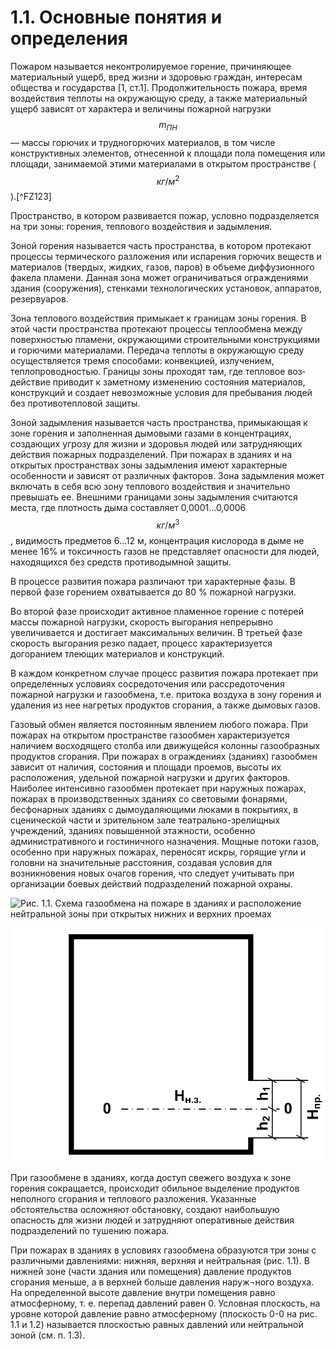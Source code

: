 # 1.1. Основные понятия и определения

Пожаром называется неконтролируемое горение, причиняющее материальный ущерб, вред жизни и здоровью граждан, интересам общества и государства \[1, ст.1\]. Продолжительность по­жара, время воздействия теплоты на окружающую среду, а также материальный ущерб зависят от характера и величины пожарной нагрузки $$m_{ПН}$$ — массы горючих и трудногорючих материалов, в том числе конструктивных элементов, отнесенной к площади пола помещения или площади, занимаемой этими материалами в открытом пространстве \($$кг/м^2$$\).\[^FZ123\]

Пространство, в котором развивается пожар, условно подразделяется на три зоны: горения, теплового воздействия и задымления.

Зоной горения называется часть пространства, в котором проте­кают процессы термического разложения или испарения горючих ве­ществ и материалов \(твердых, жидких, газов, паров\) в объеме диф­фузионного факела пламени. Данная зона может ограничиваться ограждениями здания \(сооружения\), стенками технологических установок, аппаратов, резервуаров.

Зона теплового воздействия примыкает к границам зоны горе­ния. В этой части пространства протекают процессы теплообмена между поверхностью пламени, окружающими строительными конструкциями и горючими материалами. Передача теплоты в окружающую среду осуществляется тремя способами: конвекцией, излучением, теплопроводностью. Границы зоны проходят там, где тепловое воз­действие приводит к заметному изменению состояния материалов, конструкций и создает невозможные условия для пребывания людей без противотепловой защиты.

Зоной задымления называется часть пространства, примыкаю­щая к зоне горения и заполненная дымовыми газами в концентра­циях, создающих угрозу для жизни и здоровья людей или затрудняющих действия пожарных подразделений. При пожарах в зданиях и на открытых пространствах зоны задымления имеют характер­ные особенности и зависят от различных факторов. Зона задымления может включать в себя всю зону теплового воздействия и значительно превышать ее. Внешними границами зоны задымления считаются места, где плотность дыма составляет 0,0001...0,0006 $$кг/м^3$$ , видимость предметов 6...12 м, концентрация кислорода в дыме не менее 16% и токсичность газов не представляет опасности для лю­дей, находящихся без средств противодымной защиты.

В процессе развития пожара различают три характерные фазы. В первой фазе горением охватывается до 80 % пожарной нагрузки.

Во второй фазе происходит активное пламенное горение с потерей массы пожарной нагрузки, скорость выгорания непрерывно увеличивается и достигает максимальных величин. В третьей фазе скорость выгорания резко падает, процесс характеризуется догоранием тлею­щих материалов и конструкций.

В каждом конкретном случае процесс развития пожара протека­ет при определенных условиях сосредоточения или рассредоточения пожарной нагрузки и газообмена, т.е. притока воздуха в зону го­рения и удаления из нее нагретых продуктов сгорания, а также ды­мовых газов.

Газовый обмен является постоянным явлением любого пожара. При пожарах на открытом пространстве газообмен характеризуется наличием восходящего столба или движущейся колонны газообразных продуктов сгорания. При пожарах в ограждениях \(зданиях\) газообмен зависит от наличия, состояния и площади проемов, высоты их расположения, удельной пожарной нагрузки и других факторов. Наиболее интенсивно газообмен протекает при наружных пожарах, пожарах в производственных зданиях со световыми фонарями, бесфонарных зданиях с дымоудаляющими люками в покрытиях, в сценической части и зрительном зале театрально-зрелищных учреждений, зданиях повышенной этажности, особенно административного и гостиничного назначения. Мощные потоки газов, особенно при наружных пожарах, пере­носят искры, горящие угли и головни на значительные расстояния, создавая условия для возникновения новых очагов горения, что следует учитывать при организации боевых действий подразделений пожарной охраны.

![&#x420;&#x438;&#x441;. 1.1. &#x421;&#x445;&#x435;&#x43C;&#x430; &#x433;&#x430;&#x437;&#x43E;&#x43E;&#x431;&#x43C;&#x435;&#x43D;&#x430; &#x43D;&#x430; &#x43F;&#x43E;&#x436;&#x430;&#x440;&#x435; &#x432; &#x437;&#x434;&#x430;&#x43D;&#x438;&#x44F;&#x445; &#x438; &#x440;&#x430;&#x441;&#x43F;&#x43E;&#x43B;&#x43E;&#x436;&#x435;&#x43D;&#x438;&#x435; &#x43D;&#x435;&#x439;&#x442;&#x440;&#x430;&#x43B;&#x44C;&#x43D;&#x43E;&#x439; &#x437;&#x43E;&#x43D;&#x44B; &#x43F;&#x440;&#x438; &#x43E;&#x442;&#x43A;&#x440;&#x44B;&#x442;&#x44B;&#x445; &#x43D;&#x438;&#x436;&#x43D;&#x438;&#x445; &#x438; &#x432;&#x435;&#x440;&#x445;&#x43D;&#x438;&#x445; &#x43F;&#x440;&#x43E;&#x435;&#x43C;&#x430;&#x445;](../.gitbook/assets/neutralzone1.png)

![&#x420;&#x438;&#x441;. 1.2. &#x420;&#x430;&#x441;&#x43F;&#x43E;&#x43B;&#x43E;&#x436;&#x435;&#x43D;&#x438;&#x435; &#x43D;&#x435;&#x439;&#x442;&#x440;&#x430;&#x43B;&#x44C;&#x43D;&#x43E;&#x439; &#x437;&#x43E;&#x43D;&#x44B; &#x43F;&#x440;&#x438; &#x43E;&#x442;&#x43A;&#x440;&#x44B;&#x442;&#x44B;&#x445; &#x43D;&#x438;&#x436;&#x43D;&#x438;&#x445; &#x43F;&#x440;&#x43E;&#x435;&#x43C;&#x430;&#x445;](../.gitbook/assets/neutralzone2.png)

При газообмене в зданиях, когда доступ свежего воздуха к зоне горения сокращается, происходит обильное выделение продуктов неполного сгорания и теплового разложения. Указанные обстоятельства осложняют обстановку, создают наибольшую опасность для жизни людей и затрудняют оперативные действия подразделений по тушению пожара.

 При пожарах в зданиях в условиях газообмена образуются три зоны с различными давлениями: нижняя, верхняя и нейтральная \(рис. 1.1\). В нижней зоне \(части здания или помещения\) давление продуктов сгорания меньше, а в верхней больше давления наруж¬ного воздуха. На определенной высоте давление внутри помещения равно атмосферному, т. е. перепад давлений равен 0. Условная плоскость, на уровне которой давление равно атмосферному \(плоскость 0-0 на рис. 1.1 и 1.2\) называется плоскостью равных давлений или нейтральной зоной \(см. п. 1.3\).

